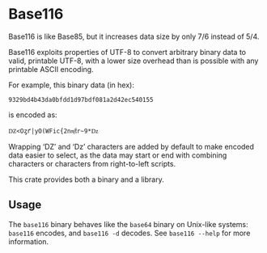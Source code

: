 Base116
=======

Base116 is like Base85, but it increases data size by only 7/6 instead of
5/4.

Base116 exploits properties of UTF-8 to convert arbitrary binary data to
valid, printable UTF-8, with a lower size overhead than is possible with
any printable ASCII encoding.

For example, this binary data (in hex):

```
9329bd4b43da0bfdd1d97bdf081a2d42ec540155
```

is encoded as:

```
Ǳ<Oȥґ|yO(WFic{2n㎨r~9*ǲ
```

Wrapping ‘Ǳ’ and ‘ǲ’ characters are added by default to make encoded data
easier to select, as the data may start or end with combining characters or
characters from right-to-left scripts.

This crate provides both a binary and a library.

Usage
-----

The `base116` binary behaves like the `base64` binary on Unix-like systems:
`base116` encodes, and `base116 -d` decodes. See `base116 --help` for more
information.
